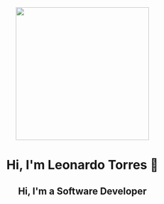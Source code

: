 <div id="first-section" align="center">
  <img src="https://media.giphy.com/media/JqmupuTVZYaQX5s094/giphy.gif?cid=ecf05e47s9ftjs94mofz2wzwgk63milt15goje5soscuhots&ep=v1_gifs_search&rid=giphy.gif&ct=g" width="300">
  <h1>Hi, I'm Leonardo Torres 👋</h1>
  <h2>Hi, I'm a Software Developer </h2>
</div>
  


<!--
**Le0d3v/Le0d3v** is a ✨ _special_ ✨ repository because its `README.md` (this file) appears on your GitHub profile.

Here are some ideas to get you started:

- 🔭 I’m currently working on ...
- 🌱 I’m currently learning ...
- 👯 I’m looking to collaborate on ...
- 🤔 I’m looking for help with ...
- 💬 Ask me about ...
- 📫 How to reach me: ...
- 😄 Pronouns: ...
- ⚡ Fun fact: ...
-->

